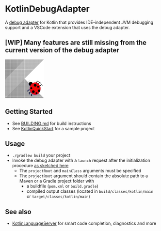 # KotlinDebugAdapter
A [debug adapter](https://microsoft.github.io/debug-adapter-protocol/) for Kotlin that provides IDE-independent JVM debugging support and a VSCode extension that uses the debug adapter.

## [WIP] Many features are still missing from the current version of the debug adapter

![Icon](Icon128.png)

## Getting Started
* See [BUILDING.md](BUILDING.md) for build instructions
* See [KotlinQuickStart](https://github.com/fwcd/KotlinQuickStart) for a sample project

## Usage
* `./gradlew build` your project
* Invoke the debug adapter with a `launch` request after the initialization procedure [as sketched here](https://microsoft.github.io/debug-adapter-protocol/img/init-launch.png)
    * The `projectRoot` and `mainClass` arguments must be specified
    * The `projectRoot` argument should contain the absolute path to a Maven or a Gradle project folder with
		* a buildfile (`pom.xml` or `build.gradle`)
		* compiled output classes (located in `build/classes/kotlin/main` or `target/classes/kotlin/main`)

## See also
* [KotlinLanguageServer](https://github.com/fwcd/KotlinLanguageServer) for smart code completion, diagnostics and more
